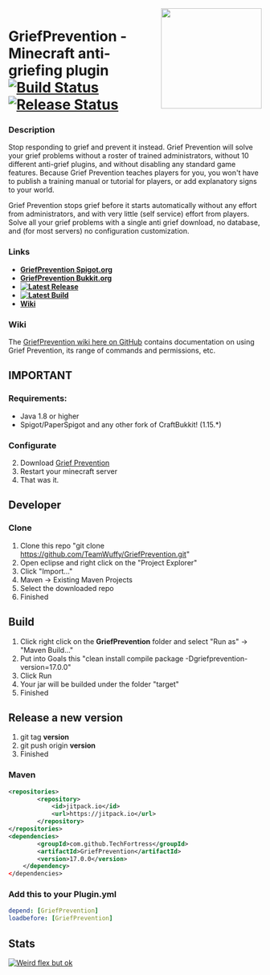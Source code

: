 <img align="right" src="https://media.forgecdn.net/avatars/73/181/636163527796328705.png" height="200" width="200">

# GriefPrevention - Minecraft anti-griefing plugin [![Build Status](https://github.com/TeamWuffy/GriefPrevention/workflows/Build/badge.svg)](https://github.com/TeamWuffy/GriefPrevention/actions?query=workflow%3ABuild) [![Release Status](https://github.com/TeamWuffy/GriefPrevention/workflows/Releases/badge.svg)](https://github.com/TeamWuffy/GriefPrevention/releases/latest)

### Description
Stop responding to grief and prevent it instead. Grief Prevention will solve your grief problems without a roster of trained administrators, without 10 different anti-grief plugins, and without disabling any standard game features. Because Grief Prevention teaches players for you, you won't have to publish a training manual or tutorial for players, or add explanatory signs to your world.

Grief Prevention stops grief before it starts automatically without any effort from administrators, and with very little (self service) effort from players. Solve all your grief problems with a single anti grief download, no database, and (for most servers) no configuration customization.

### Links
- **[GriefPrevention Spigot.org](https://www.spigotmc.org/resources/griefprevention.1884/)**
- **[GriefPrevention Bukkit.org](https://dev.bukkit.org/projects/grief-prevention)**
- **[![Latest Release](https://github.com/TeamWuffy/GriefPrevention/workflows/Releases/badge.svg)](https://github.com/TeamWuffy/GriefPrevention/releases/latest)**
- **[![Latest Build](https://github.com/TeamWuffy/GriefPrevention/workflows/Build/badge.svg)](https://github.com/TeamWuffy/GriefPrevention/actions?query=workflow%3ABuild)**
- **[Wiki](https://github.com/TeamWuffy/GriefPrevention/wiki)**

### Wiki
The [GriefPrevention wiki here on GitHub](https://github.com/TeamWuffy/GriefPrevention/wiki)
contains documentation on using Grief Prevention, its range of commands and
permissions, etc.

## IMPORTANT

### Requirements:
- Java 1.8 or higher
- Spigot/PaperSpigot and any other fork of CraftBukkit! (1.15.*)

### Configurate
2. Download [Grief Prevention](https://github.com/TeamWuffy/GriefPrevention/releases/latest)
3. Restart your minecraft server
4. That was it.

## Developer

### Clone
1. Clone this repo "git clone https://github.com/TeamWuffy/GriefPrevention.git"
2. Open eclipse and right click on the "Project Explorer"
3. Click "Import..."
4. Maven -> Existing Maven Projects
5. Select the downloaded repo
6. Finished

## Build
1. Click right click on the **GriefPrevention** folder and select "Run as" -> "Maven Build..."
2. Put into Goals this "clean install compile package -Dgriefprevention-version=17.0.0"
3. Click Run
4. Your jar will be builded under the folder "target"
5. Finished

## Release a new version
1. git tag **version**
2. git push origin **version**
3. Finished

### Maven
```xml
<repositories>
		<repository>
		    <id>jitpack.io</id>
		    <url>https://jitpack.io</url>
		</repository>
</repositories>
<dependencies>
	    <groupId>com.github.TechFortress</groupId>
	    <artifactId>GriefPrevention</artifactId>
	    <version>17.0.0</version>
	</dependency>
</dependencies>
```

### Add this to your Plugin.yml
```yml
depend: [GriefPrevention]
loadbefore: [GriefPrevention]
```

## Stats
[![Weird flex but ok](https://bstats.org/signatures/bukkit/GriefPrevention-legacy.svg)](https://bstats.org/plugin/bukkit/GriefPrevention-legacy)